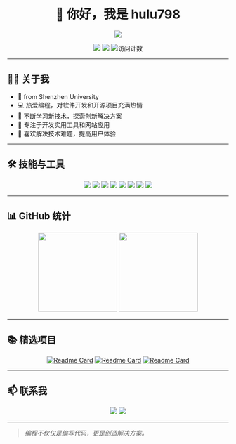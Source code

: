# <div align="center">👋 你好，我是 hulu798</div>

<div align="center">
  <img src="https://readme-typing-svg.herokuapp.com/?lines=热爱编程和开源项目;不断学习新技术;探索创新解决方案;&center=true&width=380&height=45">
</div>

<p align="center">
  <a href="https://github.com/hulu798"><img src="https://img.shields.io/badge/GitHub-hulu798-lightgrey?style=flat&logo=github"></a>
  <a href="https://hulu798.github.io"><img src="https://img.shields.io/badge/Website-hulu798.github.io-blue?style=flat&logo=google-chrome"></a>
  <img src="https://komarev.com/ghpvc/?username=hulu798&color=brightgreen" alt="访问计数">
</p>

---

## 🧑‍💻 关于我

- 🏫 from Shenzhen University
- 💻 热爱编程，对软件开发和开源项目充满热情
- 🌱 不断学习新技术，探索创新解决方案
- 🔧 专注于开发实用工具和网站应用
- 🚀 喜欢解决技术难题，提高用户体验

---

## 🛠️ 技能与工具

<p align="center">
  <img src="https://img.shields.io/badge/-HTML5-E34F26?style=flat&logo=html5&logoColor=white">
  <img src="https://img.shields.io/badge/-CSS3-1572B6?style=flat&logo=css3&logoColor=white">
  <img src="https://img.shields.io/badge/-JavaScript-F7DF1E?style=flat&logo=javascript&logoColor=black">
  <img src="https://img.shields.io/badge/-Go-00ADD8?style=flat&logo=go&logoColor=white">
  <img src="https://img.shields.io/badge/-Shell-4EAA25?style=flat&logo=gnu-bash&logoColor=white">
  <img src="https://img.shields.io/badge/-Git-F05032?style=flat&logo=git&logoColor=white">
  <img src="https://img.shields.io/badge/-GitHub-181717?style=flat&logo=github&logoColor=white">
  <img src="https://img.shields.io/badge/-VS%20Code-007ACC?style=flat&logo=visual-studio-code&logoColor=white">
</p>

---

## 📊 GitHub 统计

<div align="center">
  <img height="180em" src="https://github-readme-stats.vercel.app/api?username=hulu798&show_icons=true&theme=radical&include_all_commits=true&count_private=true"/>
  <img height="180em" src="https://github-readme-stats.vercel.app/api/top-langs/?username=hulu798&layout=compact&langs_count=7&theme=radical"/>
</div>

---

## 📚 精选项目

<div align="center">

[![Readme Card](https://github-readme-stats.vercel.app/api/pin/?username=hulu798&repo=go-cursor-help&theme=tokyonight)](https://github.com/hulu798/go-cursor-help)
[![Readme Card](https://github-readme-stats.vercel.app/api/pin/?username=hulu798&repo=TyporaCrack&theme=tokyonight)](https://github.com/hulu798/TyporaCrack)
[![Readme Card](https://github-readme-stats.vercel.app/api/pin/?username=hulu798&repo=hulu798.github.io&theme=tokyonight)](https://github.com/hulu798/hulu798.github.io)

</div>

---

## 📫 联系我

<div align="center">
  <a href="https://github.com/hulu798"><img src="https://img.shields.io/badge/-GitHub-181717?style=for-the-badge&logo=github&logoColor=white"></a>
  <a href="mailto:your.email@example.com"><img src="https://img.shields.io/badge/-Email-D14836?style=for-the-badge&logo=gmail&logoColor=white"></a>
</div>

---

> *编程不仅仅是编写代码，更是创造解决方案。*

<!---
hulu798/hulu798 是一个特殊的仓库，因为它的 `README.md` 会显示在你的GitHub个人资料页面上。
--->
